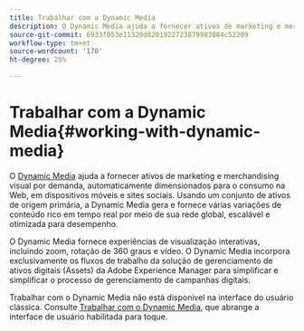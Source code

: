 ```yaml
---
title: Trabalhar com a Dynamic Media
description: O Dynamic Media ajuda a fornecer ativos de marketing e merchandising visual por demanda, automaticamente dimensionados para o consumo na Web, em dispositivos móveis e sites sociais. Usando um conjunto de ativos de origem primária, a Dynamic Media gera e fornece várias variações de conteúdo rico em tempo real por meio de sua rede global, escalável e otimizada para desempenho
source-git-commit: 6933f053e11320d8201922723879983084c52209
workflow-type: tm+mt
source-wordcount: '170'
ht-degree: 25%

---
```



# Trabalhar com a Dynamic Media{#working-with-dynamic-media}

O [Dynamic Media](https://business.adobe.com/products/experience-manager/assets/dynamic-media.html) ajuda a fornecer ativos de marketing e merchandising visual por demanda, automaticamente dimensionados para o consumo na Web, em dispositivos móveis e sites sociais. Usando um conjunto de ativos de origem primária, a Dynamic Media gera e fornece várias variações de conteúdo rico em tempo real por meio de sua rede global, escalável e otimizada para desempenho.

O Dynamic Media fornece experiências de visualização interativas, incluindo zoom, rotação de 360 graus e vídeo. O Dynamic Media incorpora exclusivamente os fluxos de trabalho da solução de gerenciamento de ativos digitais (Assets) da Adobe Experience Manager para simplificar e simplificar o processo de gerenciamento de campanhas digitais.

Trabalhar com o Dynamic Media não está disponível na interface do usuário clássica. Consulte [Trabalhar com o Dynamic Media,](/help/assets/dynamic-media/dynamic-media.md) que abrange a interface de usuário habilitada para toque.

<!-- 

OBSOLETE UNTIL INTEGRATING SCENE7 TOPIC GETS A MAJOR UPDATE
>[!NOTE]
>
>If you are using Dynamic Media, you cannot simultaneously use automatic uploads available if you have [integrated Dynamic Media Classic into AEM](/help/sites-cloud/administering/integrating-scene7.md). Dynamic Media is disabled by default.

-->


